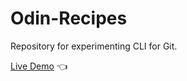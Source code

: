 # Odin-Recipes

Repository for experimenting CLI for Git.

[Live Demo](https://guneyuzel.github.io/odin-recipes/) :point_left:

